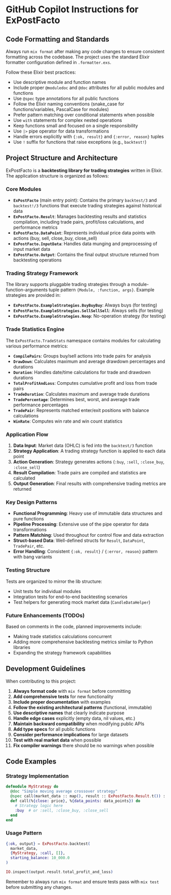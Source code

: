 # GitHub Copilot Instructions for ExPostFacto

## Code Formatting and Standards

Always run `mix format` after making any code changes to ensure consistent formatting across the codebase. The project uses the standard Elixir formatter configuration defined in `.formatter.exs`.

Follow these Elixir best practices:

- Use descriptive module and function names
- Include proper `@moduledoc` and `@doc` attributes for all public modules and functions
- Use `@spec` type annotations for all public functions
- Follow the Elixir naming conventions (snake_case for functions/variables, PascalCase for modules)
- Prefer pattern matching over conditional statements when possible
- Use `with` statements for complex nested operations
- Keep functions small and focused on a single responsibility
- Use `|>` pipe operator for data transformations
- Handle errors explicitly with `{:ok, result}` and `{:error, reason}` tuples
- Use `!` suffix for functions that raise exceptions (e.g., `backtest!`)

## Project Structure and Architecture

ExPostFacto is a **backtesting library for trading strategies** written in Elixir. The application structure is organized as follows:

### Core Modules

- **`ExPostFacto`** (main entry point): Contains the primary `backtest/3` and `backtest!/3` functions that execute trading strategies against historical data
- **`ExPostFacto.Result`**: Manages backtesting results and statistics compilation, including trade pairs, profit/loss calculations, and performance metrics
- **`ExPostFacto.DataPoint`**: Represents individual price data points with actions (buy, sell, close_buy, close_sell)
- **`ExPostFacto.InputData`**: Handles data munging and preprocessing of input market data
- **`ExPostFacto.Output`**: Contains the final output structure returned from backtesting operations

### Trading Strategy Framework

The library supports pluggable trading strategies through a module-function-arguments tuple pattern `{Module, :function, args}`. Example strategies are provided in:

- **`ExPostFacto.ExampleStrategies.BuyBuyBuy`**: Always buys (for testing)
- **`ExPostFacto.ExampleStrategies.SellSellSell`**: Always sells (for testing)
- **`ExPostFacto.ExampleStrategies.Noop`**: No-operation strategy (for testing)

### Trade Statistics Engine

The `ExPostFacto.TradeStats` namespace contains modules for calculating various performance metrics:

- **`CompilePairs`**: Groups buy/sell actions into trade pairs for analysis
- **`DrawDown`**: Calculates maximum and average drawdown percentages and durations
- **`Duration`**: Handles date/time calculations for trade and drawdown durations
- **`TotalProfitAndLoss`**: Computes cumulative profit and loss from trade pairs
- **`TradeDuration`**: Calculates maximum and average trade durations
- **`TradePercentage`**: Determines best, worst, and average trade performance percentages
- **`TradePair`**: Represents matched enter/exit positions with balance calculations
- **`WinRate`**: Computes win rate and win count statistics

### Application Flow

1. **Data Input**: Market data (OHLC) is fed into the `backtest/3` function
2. **Strategy Application**: A trading strategy function is applied to each data point
3. **Action Generation**: Strategy generates actions (`:buy`, `:sell`, `:close_buy`, `:close_sell`)
4. **Result Compilation**: Trade pairs are compiled and statistics are calculated
5. **Output Generation**: Final results with comprehensive trading metrics are returned

### Key Design Patterns

- **Functional Programming**: Heavy use of immutable data structures and pure functions
- **Pipeline Processing**: Extensive use of the pipe operator for data transformations
- **Pattern Matching**: Used throughout for control flow and data extraction
- **Struct-based Data**: Well-defined structs for `Result`, `DataPoint`, `TradePair`, etc.
- **Error Handling**: Consistent `{:ok, result}` / `{:error, reason}` pattern with bang variants

### Testing Structure

Tests are organized to mirror the lib structure:

- Unit tests for individual modules
- Integration tests for end-to-end backtesting scenarios
- Test helpers for generating mock market data (`CandleDataHelper`)

### Future Enhancements (TODOs)

Based on comments in the code, planned improvements include:

- Making trade statistics calculations concurrent
- Adding more comprehensive backtesting metrics similar to Python libraries
- Expanding the strategy framework capabilities

## Development Guidelines

When contributing to this project:

1. **Always format code** with `mix format` before committing
2. **Add comprehensive tests** for new functionality
3. **Include proper documentation** with examples
4. **Follow the existing architectural patterns** (functional, immutable)
5. **Use descriptive names** that clearly indicate purpose
6. **Handle edge cases** explicitly (empty data, nil values, etc.)
7. **Maintain backward compatibility** when modifying public APIs
8. **Add type specs** for all public functions
9. **Consider performance implications** for large datasets
10. **Test with real market data** when possible
11. **Fix compiler warnings** there should be no warnings when possible

## Code Examples

### Strategy Implementation

```elixir
defmodule MyStrategy do
  @doc "Simple moving average crossover strategy"
  @spec call(market_data :: map(), result :: ExPostFacto.Result.t()) :: ExPostFacto.action()
  def call(%{close: price}, %{data_points: data_points}) do
    # Strategy logic here
    :buy  # or :sell, :close_buy, :close_sell
  end
end
```

### Usage Pattern

```elixir
{:ok, output} = ExPostFacto.backtest(
  market_data,
  {MyStrategy, :call, []},
  starting_balance: 10_000.0
)

IO.inspect(output.result.total_profit_and_loss)
```

Remember to always run `mix format` and ensure tests pass with `mix test` before submitting any changes.
